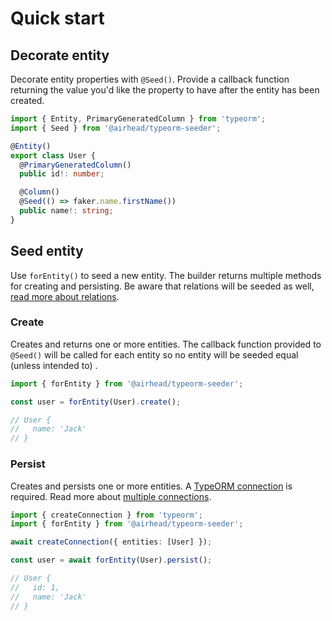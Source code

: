 # Quick start

## Decorate entity

Decorate entity properties with `@Seed()`. Provide a callback function returning the value you'd like the property to
have after the entity has been created.

```typescript
import { Entity, PrimaryGeneratedColumn } from 'typeorm';
import { Seed } from '@airhead/typeorm-seeder';

@Entity()
export class User {
  @PrimaryGeneratedColumn()
  public id!: number;

  @Column()
  @Seed(() => faker.name.firstName())
  public name!: string;
}
```

## Seed entity

Use `forEntity()` to seed a new entity. The builder returns multiple methods for creating and persisting. Be aware that
relations will be seeded as well, [read more about relations](relations).

### Create

Creates and returns one or more entities. The callback function provided to `@Seed()` will be called for each entity so
no entity will be seeded equal (unless intended to)
.

```typescript
import { forEntity } from '@airhead/typeorm-seeder';

const user = forEntity(User).create();

// User {
//   name: 'Jack'
// }
```

### Persist

Creates and persists one or more entities. A [TypeORM connection](https://typeorm.io/#/connection) is required. Read
more about [multiple connections](multiple-connections).

```typescript
import { createConnection } from 'typeorm';
import { forEntity } from '@airhead/typeorm-seeder';

await createConnection({ entities: [User] });

const user = await forEntity(User).persist();

// User {
//   id: 1,
//   name: 'Jack'
// }
```
